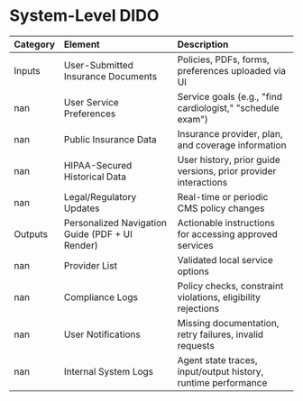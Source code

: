 # System-Level DIDO

| Category   | Element                                         | Description                                                     |
|:-----------|:------------------------------------------------|:----------------------------------------------------------------|
| Inputs     | User-Submitted Insurance Documents              | Policies, PDFs, forms, preferences uploaded via UI              |
| nan        | User Service Preferences                        | Service goals (e.g., "find cardiologist," "schedule exam")      |
| nan        | Public Insurance Data                                 | Insurance provider, plan, and coverage information               |
| nan        | HIPAA-Secured Historical Data                   | User history, prior guide versions, prior provider interactions |
| nan        | Legal/Regulatory Updates                        | Real-time or periodic CMS policy changes                        |
| Outputs    | Personalized Navigation Guide (PDF + UI Render) | Actionable instructions for accessing approved services         |
| nan        | Provider List                                   | Validated local service options                                 |
| nan        | Compliance Logs                                 | Policy checks, constraint violations, eligibility rejections    |
| nan        | User Notifications                              | Missing documentation, retry failures, invalid requests         |
| nan        | Internal System Logs                            | Agent state traces, input/output history, runtime performance   |